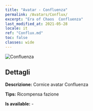 ```yaml
---
title: "Avatar - Confluenza"
permalink: /Avatars/Conflux/
excerpt: "Era of Chaos  Confluenza"
last_modified_at: 2021-05-28
locale: it
ref: "Conflux.md"
toc: false
classes: wide
---
```

 ![Confluenza](/images/a/avatarFrame_44.png)

## Dettagli

 **Descrizione:** Cornice avatar Confluenza 

 **Tips:** Ricompensa fazione 

 **Is available:**  - 

